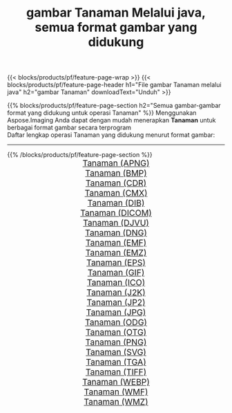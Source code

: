 ﻿---
title: gambar Tanaman Melalui java, semua format gambar yang didukung 
weight: 3920
url: /id/java/crop 
lang: id
langdirlevel: 2
locales: zh-hans,ja,it,ru,de,es,fr,nl,id,lt,pl,pt,vi,tr,ko,zh-hant,ar,hi,th,sv,cs,uk,he
description: Menggunakan Aspose.Imaging Anda dapat dengan mudah Tanaman gambar Via java
---

{{< blocks/products/pf/feature-page-wrap >}}
{{< blocks/products/pf/feature-page-header h1="File gambar Tanaman melalui java" h2="gambar Tanaman" downloadText="Unduh" >}}


{{% blocks/products/pf/feature-page-section  h2="Semua gambar-gambar format yang didukung untuk operasi Tanaman" %}}
Menggunakan Aspose.Imaging Anda dapat dengan mudah menerapkan **Tanaman** untuk berbagai format gambar secara terprogram
<br/>
Daftar lengkap operasi Tanaman yang didukung menurut format gambar:
<hr/>
{{% /blocks/products/pf/feature-page-section %}}
<div class="container-fluid productfamilypage bg-gray">
    <div class="convertypes bg-gray agp-content section">
        <div class="container">
		<div class="row other-converters" style="gap: 10px;font-size: 19px;text-align:center;">
		    <div class='col-md-2 other-converter remove-lp remove-rp'><a href="/imaging/id/java/crop/apng" style="padding:15px;">Tanaman (APNG)</a></div><div class='col-md-2 other-converter remove-lp remove-rp'><a href="/imaging/id/java/crop/bmp" style="padding:15px;">Tanaman (BMP)</a></div><div class='col-md-2 other-converter remove-lp remove-rp'><a href="/imaging/id/java/crop/cdr" style="padding:15px;">Tanaman (CDR)</a></div><div class='col-md-2 other-converter remove-lp remove-rp'><a href="/imaging/id/java/crop/cmx" style="padding:15px;">Tanaman (CMX)</a></div><div class='col-md-2 other-converter remove-lp remove-rp'><a href="/imaging/id/java/crop/dib" style="padding:15px;">Tanaman (DIB)</a></div><div class='col-md-2 other-converter remove-lp remove-rp'><a href="/imaging/id/java/crop/dicom" style="padding:15px;">Tanaman (DICOM)</a></div><div class='col-md-2 other-converter remove-lp remove-rp'><a href="/imaging/id/java/crop/djvu" style="padding:15px;">Tanaman (DJVU)</a></div><div class='col-md-2 other-converter remove-lp remove-rp'><a href="/imaging/id/java/crop/dng" style="padding:15px;">Tanaman (DNG)</a></div><div class='col-md-2 other-converter remove-lp remove-rp'><a href="/imaging/id/java/crop/emf" style="padding:15px;">Tanaman (EMF)</a></div><div class='col-md-2 other-converter remove-lp remove-rp'><a href="/imaging/id/java/crop/emz" style="padding:15px;">Tanaman (EMZ)</a></div><div class='col-md-2 other-converter remove-lp remove-rp'><a href="/imaging/id/java/crop/eps" style="padding:15px;">Tanaman (EPS)</a></div><div class='col-md-2 other-converter remove-lp remove-rp'><a href="/imaging/id/java/crop/gif" style="padding:15px;">Tanaman (GIF)</a></div><div class='col-md-2 other-converter remove-lp remove-rp'><a href="/imaging/id/java/crop/ico" style="padding:15px;">Tanaman (ICO)</a></div><div class='col-md-2 other-converter remove-lp remove-rp'><a href="/imaging/id/java/crop/j2k" style="padding:15px;">Tanaman (J2K)</a></div><div class='col-md-2 other-converter remove-lp remove-rp'><a href="/imaging/id/java/crop/jp2" style="padding:15px;">Tanaman (JP2)</a></div><div class='col-md-2 other-converter remove-lp remove-rp'><a href="/imaging/id/java/crop/jpg" style="padding:15px;">Tanaman (JPG)</a></div><div class='col-md-2 other-converter remove-lp remove-rp'><a href="/imaging/id/java/crop/odg" style="padding:15px;">Tanaman (ODG)</a></div><div class='col-md-2 other-converter remove-lp remove-rp'><a href="/imaging/id/java/crop/otg" style="padding:15px;">Tanaman (OTG)</a></div><div class='col-md-2 other-converter remove-lp remove-rp'><a href="/imaging/id/java/crop/png" style="padding:15px;">Tanaman (PNG)</a></div><div class='col-md-2 other-converter remove-lp remove-rp'><a href="/imaging/id/java/crop/svg" style="padding:15px;">Tanaman (SVG)</a></div><div class='col-md-2 other-converter remove-lp remove-rp'><a href="/imaging/id/java/crop/tga" style="padding:15px;">Tanaman (TGA)</a></div><div class='col-md-2 other-converter remove-lp remove-rp'><a href="/imaging/id/java/crop/tiff" style="padding:15px;">Tanaman (TIFF)</a></div><div class='col-md-2 other-converter remove-lp remove-rp'><a href="/imaging/id/java/crop/webp" style="padding:15px;">Tanaman (WEBP)</a></div><div class='col-md-2 other-converter remove-lp remove-rp'><a href="/imaging/id/java/crop/wmf" style="padding:15px;">Tanaman (WMF)</a></div><div class='col-md-2 other-converter remove-lp remove-rp'><a href="/imaging/id/java/crop/wmz" style="padding:15px;">Tanaman (WMZ)</a></div>
                </div>
        </div>
    </div>
</div>
<br/>
